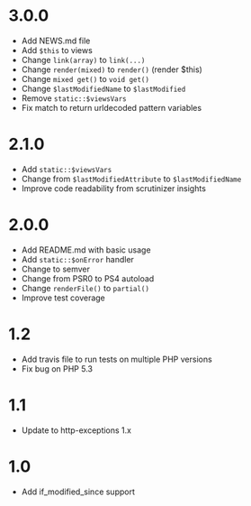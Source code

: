 
# 3.0.0

- Add NEWS.md file
- Add `$this` to views
- Change `link(array)` to `link(...)`
- Change `render(mixed)` to `render()` (render $this)
- Change `mixed get()` to `void get()`
- Change `$lastModifiedName` to `$lastModified`
- Remove `static::$viewsVars`
- Fix match to return urldecoded pattern variables

# 2.1.0

- Add `static::$viewsVars`
- Change from `$lastModifiedAttribute` to `$lastModifiedName`
- Improve code readability from scrutinizer insights 

# 2.0.0

- Add README.md with basic usage
- Add `static::$onError` handler
- Change to semver
- Change from PSR0 to PS4 autoload
- Change `renderFile()` to `partial()`
- Improve test coverage

# 1.2

- Add travis file to run tests on multiple PHP versions
- Fix bug on PHP 5.3

# 1.1

- Update to http-exceptions 1.x

# 1.0

- Add if_modified_since support
